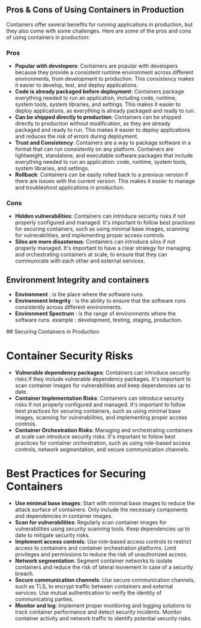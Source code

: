 ## Pros & Cons of Using Containers in Production

Containers offer several benefits for running applications in production, but they also come with some challenges. Here are some of the pros and cons of using containers in production:

### Pros
- **Popular with developers**: Containers are popular with developers because they provide a consistent runtime environment across different environments, from development to production. This consistency makes it easier to develop, test, and deploy applications.
- **Code is already packaged before deployment**: Containers package everything needed to run an application, including code, runtime, system tools, system libraries, and settings. This makes it easier to deploy applications, as everything is already packaged and ready to run.
- **Can be shipped directly to production**: Containers can be shipped directly to production without modification, as they are already packaged and ready to run. This makes it easier to deploy applications and reduces the risk of errors during deployment.
- **Trust and Consistency**: Containers are a way to package software in a format that can run consistently on any platform. Containers are lightweight, standalone, and executable software packages that include everything needed to run an application: code, runtime, system tools, system libraries, and settings.
- **Rollback**: Containers can be easily rolled back to a previous version if there are issues with the current version. This makes it easier to manage and troubleshoot applications in production.

### Cons

- **Hidden vulnerabilities**: Containers can introduce security risks if not properly configured and managed. It's important to follow best practices for securing containers, such as using minimal base images, scanning for vulnerabilities, and implementing proper access controls.
- **Silos are more disastorous**: Containers can introduce silos if not properly managed. It's important to have a clear strategy for managing and orchestrating containers at scale, to ensure that they can communicate with each other and external services.

## Environment Integrity and containers

- **Environment** :  is the place where the software runs.
- **Environment Integrity** : is the ability to ensure that the software runs consistently across different environments.
- **Environment Spectrum** : is the range of environments where the software runs.
    example : development, testing, staging, production.


## Securing Containers in Production

# Container Security Risks

- **Vulnerable dependency packages**: Containers can introduce security risks if they include vulnerable dependency packages. It's important to scan container images for vulnerabilities and keep dependencies up to date.
- **Container Implementation Risks**: Containers can introduce security risks if not properly configured and managed. It's important to follow best practices for securing containers, such as using minimal base images, scanning for vulnerabilities, and implementing proper access controls.
- **Container Orchestration Risks**: Managing and orchestrating containers at scale can introduce security risks. It's important to follow best practices for container orchestration, such as using role-based access controls, network segmentation, and secure communication channels.

# Best Practices for Securing Containers

- **Use minimal base images**: Start with minimal base images to reduce the attack surface of containers. Only include the necessary components and dependencies in container images.
- **Scan for vulnerabilities**: Regularly scan container images for vulnerabilities using security scanning tools. Keep dependencies up to date to mitigate security risks.
- **Implement access controls**: Use role-based access controls to restrict access to containers and container orchestration platforms. Limit privileges and permissions to reduce the risk of unauthorized access.
- **Network segmentation**: Segment container networks to isolate containers and reduce the risk of lateral movement in case of a security breach.
- **Secure communication channels**: Use secure communication channels, such as TLS, to encrypt traffic between containers and external services. Use mutual authentication to verify the identity of communicating parties.
- **Monitor and log**: Implement proper monitoring and logging solutions to track container performance and detect security incidents. Monitor container activity and network traffic to identify potential security risks.


